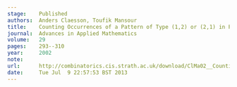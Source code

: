 ```yaml
---
stage:    Published
authors:  Anders Claesson, Toufik Mansour
title:    Counting Occurrences of a Pattern of Type (1,2) or (2,1) in Permutations
journal:  Advances in Applied Mathematics
volume:   29
pages:    293--310
year:     2002
note:     
url:      http://combinatorics.cis.strath.ac.uk/download/ClMa02__Counting_Occurrences.pdf
date:     Tue Jul  9 22:57:53 BST 2013
---
```

